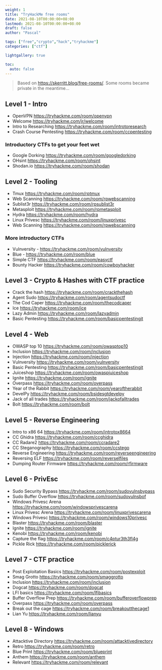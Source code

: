 ```yaml
---
weight: 1
title: "TryHackMe free rooms"
date: 2021-08-10T00:00:00+08:00
lastmod: 2021-08-10T00:00:00+08:00
draft: false
author: "Pascal"

tags: ["free","crypto","hack","tryhackme"]
categories: ["ctf"]

lightgallery: true

toc:
  auto: false
---
```


> Based on https://skerritt.blog/free-rooms/. Some rooms became private in the meantime...

## Level 1 - Intro
- OpenVPN https://tryhackme.com/room/openvpn
- Welcome https://tryhackme.com/jr/welcome
- Intro to Researching https://tryhackme.com/room/introtoresearch
- Crash Course Pentesting https://tryhackme.com/room/ccpentesting

### Introductory CTFs to get your feet wet
- Google Dorking https://tryhackme.com/room/googledorking
- OHsint https://tryhackme.com/room/ohsint
- Shodan.io https://tryhackme.com/room/shodan

## Level 2 - Tooling
- Tmux https://tryhackme.com/room/rptmux
- Web Scanning https://tryhackme.com/room/rpwebscanning
- Sublist3r https://tryhackme.com/room/rpsublist3r
- Metasploit https://tryhackme.com/room/rpmetasploit
- Hydra https://tryhackme.com/room/hydra
- Linux Privesc https://tryhackme.com/room/linuxprivesc
- Web Scanning https://tryhackme.com/room/rpwebscanning

### More introductory CTFs
- Vulnversity - https://tryhackme.com/room/vulnversity
- Blue - https://tryhackme.com/room/blue
- Simple CTF https://tryhackme.com/room/easyctf
- Bounty Hacker https://tryhackme.com/room/cowboyhacker

## Level 3 - Crypto & Hashes with CTF practice
- Crack the hash https://tryhackme.com/room/crackthehash
- Agent Sudo https://tryhackme.com/room/agentsudoctf
- The Cod Caper https://tryhackme.com/room/thecodcaper
- Ice https://tryhackme.com/room/ice
- Lazy Admin https://tryhackme.com/room/lazyadmin
- Basic Pentesting https://tryhackme.com/room/basicpentestingjt

## Level 4 - Web
- OWASP top 10 https://tryhackme.com/room/owasptop10
- Inclusion https://tryhackme.com/room/inclusion
- Injection https://tryhackme.com/room/injection
- Vulnversity https://tryhackme.com/room/vulnversity
- Basic Pentesting https://tryhackme.com/room/basicpentestingjt
- Juiceshop https://tryhackme.com/room/owaspjuiceshop
- Ignite https://tryhackme.com/room/ignite
- Overpass https://tryhackme.com/room/overpass
- Year of the Rabbit https://tryhackme.com/room/yearoftherabbit
- DevelPy https://tryhackme.com/room/bsidesgtdevelpy
- Jack of all trades https://tryhackme.com/room/jackofalltrades
- Bolt https://tryhackme.com/room/bolt

## Level 5 - Reverse Engineering
- Intro to x86 64 https://tryhackme.com/room/introtox8664
- CC Ghidra https://tryhackme.com/room/ccghidra
- CC Radare2 https://tryhackme.com/room/ccradare2
- CC Steganography https://tryhackme.com/room/ccstego
- Reverse Engineering https://tryhackme.com/room/reverseengineering
- Reversing ELF https://tryhackme.com/room/reverselfiles
- Dumping Router Firmware https://tryhackme.com/room/rfirmware

## Level 6 - PrivEsc
- Sudo Security Bypass https://tryhackme.com/room/sudovulnsbypass
- Sudo Buffer Overflow https://tryhackme.com/room/sudovulnsbof
- Windows Privesc Arena https://tryhackme.com/room/windowsprivescarena
- Linux Privesc Arena https://tryhackme.com/room/linuxprivescarena
- Windows Privesc https://tryhackme.com/room/windows10privesc
- Blaster https://tryhackme.com/room/blaster
- Ignite https://tryhackme.com/room/ignite
- Kenobi https://tryhackme.com/room/kenobi
- Capture the flag https://tryhackme.com/room/c4ptur3th3fl4g
- Pickle Rick https://tryhackme.com/room/picklerick

## Level 7 - CTF practice
- Post Exploitation Basics https://tryhackme.com/room/postexploit
- Smag Grotto https://tryhackme.com/room/smaggrotto
- Inclusion https://tryhackme.com/room/inclusion
- Dogcat https://tryhackme.com/room/dogcat
- LFI basics https://tryhackme.com/room/lfibasics
- Buffer Overflow Prep https://tryhackme.com/room/bufferoverflowprep
- Overpass https://tryhackme.com/room/overpass
- Break out the cage https://tryhackme.com/room/breakoutthecage1
- Lian Yu https://tryhackme.com/room/lianyu

## Level 8 - Windows
- Attacktive Directory https://tryhackme.com/room/attacktivedirectory
- Retro https://tryhackme.com/room/retro
- Blue Print https://tryhackme.com/room/blueprint
- Anthem https://tryhackme.com/room/anthem
- Relevant https://tryhackme.com/room/relevant